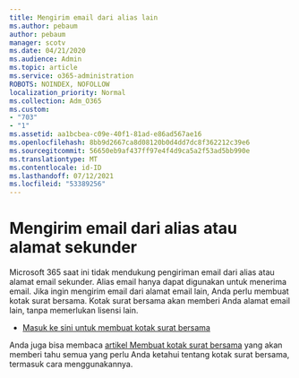 ```yaml
---
title: Mengirim email dari alias lain
ms.author: pebaum
author: pebaum
manager: scotv
ms.date: 04/21/2020
ms.audience: Admin
ms.topic: article
ms.service: o365-administration
ROBOTS: NOINDEX, NOFOLLOW
localization_priority: Normal
ms.collection: Adm_O365
ms.custom:
- "703"
- "1"
ms.assetid: aa1bcbea-c09e-40f1-81ad-e86ad567ae16
ms.openlocfilehash: 8bb9d2667ca8d08120b0d4dd7dc8f362212c39e6
ms.sourcegitcommit: 56650eb9af437ff97e4f4d9ca5a2f53ad5bb990e
ms.translationtype: MT
ms.contentlocale: id-ID
ms.lasthandoff: 07/12/2021
ms.locfileid: "53389256"
---
```

# <a name="send-email-from-an-alias-or-secondary-address"></a>Mengirim email dari alias atau alamat sekunder

Microsoft 365 saat ini tidak mendukung pengiriman email dari alias atau alamat email sekunder. Alias email hanya dapat digunakan untuk menerima email. Jika ingin mengirim email dari alamat email lain, Anda perlu membuat kotak surat bersama. Kotak surat bersama akan memberi Anda alamat email lain, tanpa memerlukan lisensi lain.
  
- [Masuk ke sini untuk membuat kotak surat bersama](https://portal.office.com/AdminPortal/Home#/AssistedGuide/addemailoptions)

Anda juga bisa membaca [artikel Membuat kotak surat bersama](/microsoft-365/admin/email/create-a-shared-mailbox) yang akan memberi tahu semua yang perlu Anda ketahui tentang kotak surat bersama, termasuk cara menggunakannya.